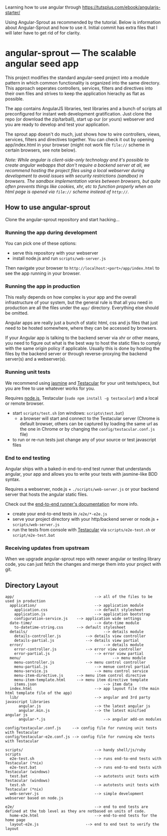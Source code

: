 Learning how to use angular through https://tutsplus.com/ebook/angularjs-starter/

Using Angular-Sprout as recommended by the tutorial.
Below is information about Angular-Sprout and how to use it.
Initial commit has extra files that I will later have to get rid of for clarity.




# angular-sprout — The scalable angular seed app
This project modifies the standard angular-seed project into a module pattern in which common 
functionality is organized into the same directory. This approach seperates controllers, services, 
filters and directives into their own files and strives to keep the application hierachy as flat 
as possible.

The app contains AngularJS libraries, test libraries and a bunch of scripts all preconfigured for
instant web development gratification. Just clone the repo (or download the zip/tarball), start up
our (or yours) webserver and you are ready to develop and test your application.

The sprout app doesn't do much, just shows how to wire controllers, views, services, filters and directives together. You can
check it out by opening app/index.html in your browser (might not work file `file://` scheme in
certain browsers, see note below).

_Note: While angular is client-side-only technology and it's possible to create angular webapps that
don't require a backend server at all, we recommend hosting the project files using a local
webserver during development to avoid issues with security restrictions (sandbox) in browsers. The
sandbox implementation varies between browsers, but quite often prevents things like cookies, xhr,
etc to function properly when an html page is opened via `file://` scheme instead of `http://`._


## How to use angular-sprout

Clone the angular-sprout repository and start hacking...


### Running the app during development

You can pick one of these options:

* serve this repository with your webserver
* install node.js and run `scripts/web-server.js`

Then navigate your browser to `http://localhost:<port>/app/index.html` to see the app running in
your browser.


### Running the app in production

This really depends on how complex is your app and the overall infrastructure of your system, but
the general rule is that all you need in production are all the files under the `app/` directory.
Everything else should be omitted.

Angular apps are really just a bunch of static html, css and js files that just need to be hosted
somewhere, where they can be accessed by browsers.

If your Angular app is talking to the backend server via xhr or other means, you need to figure
out what is the best way to host the static files to comply with the same origin policy if
applicable. Usually this is done by hosting the files by the backend server or through
reverse-proxying the backend server(s) and a webserver(s).


### Running unit tests

We recommend using [jasmine](http://pivotal.github.com/jasmine/) and
[Testacular](http://vojtajina.github.com/testacular/) for your unit tests/specs, but you are free
to use whatever works for you.

Requires [node.js](http://nodejs.org/), Testacular (`sudo npm install -g testacular`) and a local
or remote browser.

* start `scripts/test.sh` (on windows: `scripts\test.bat`)
  * a browser will start and connect to the Testacular server (Chrome is default browser, others can be captured by loading the same url as the one in Chrome or by changing the `config/testacular.conf.js` file)
* to run or re-run tests just change any of your source or test javascript files


### End to end testing

Angular ships with a baked-in end-to-end test runner that understands angular, your app and allows
you to write your tests with jasmine-like BDD syntax.

Requires a webserver, node.js + `./scripts/web-server.js` or your backend server that hosts the angular static files.

Check out the
[end-to-end runner's documentation](http://docs.angularjs.org/guide/dev_guide.e2e-testing) for more
info.

* create your end-to-end tests in `/e2e/*-e2e.js`
* serve your project directory with your http/backend server or node.js + `scripts/web-server.js`
* run the tests from console with [Testacular](vojtajina.github.com/testacular) via
    `scripts/e2e-test.sh` or `script/e2e-test.bat`


### Receiving updates from upstream

When we upgrade angular-sprout repo with newer angular or testing library code, you can just
fetch the changes and merge them into your project with git.


## Directory Layout

    app/                					--> all of the files to be used in production
      application/      					--> application module
        application.css 					--> default stylesheet
        application.js						--> application bootstrap
        configuration-service.js	--> application wide settings
      date-time/      						--> date-time module
        to-datetime-string.css 		--> default stylesheet
      details/      							--> details module
        details-controller.js			--> details view controller
        details-partial.js				--> details view partial
      error/      								--> details module
        error-controller.js				--> error view controller
        error-partial.js					--> error view partial
      menu/      									--> menu module
        menu-controller.js				--> menu control controller
        menu-partial.js						--> menue control partial
        menu-service.js						--> menu control service
        menu-item-directive.js		--> menu item control directive
        menu-item-template.html		--> menu item directive template
        items.json								--> item data
      index.html        					--> app layout file (the main html template file of the app)
      lib/              					--> angular and 3rd party javascript libraries
	      angular.js      					--> the latest angular js
	      angular.min.js  					--> the latest minified angular js
	      angular-*.js  						--> angular add-on modules

    config/testacular.conf.js     --> config file for running unit tests with Testacular
    config/testacular-e2e.conf.js --> config file for running e2e tests with Testacular

    scripts/            					--> handy shell/js/ruby scripts
      e2e-test.sh       					--> runs end-to-end tests with Testacular (*nix)
      e2e-test.bat      					--> runs end-to-end tests with Testacular (windows)
      test.bat          					--> autotests unit tests with Testacular (windows)
      test.sh           					--> autotests unit tests with Testacular (*nix)
      web-server.js    					 	--> simple development webserver based on node.js
      
    e2e/              						--> end to end tests are defined at the tob level as they are notbased on units of code.
      home-e2e.html     					--> end-to-end tests for the home page
      layout-e2e.js       				--> end to end test to verify the layout
